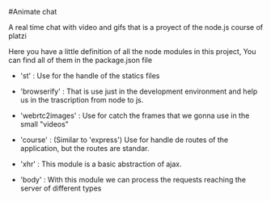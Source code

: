 #Animate chat 

A real time chat with video and gifs that is a proyect of the node.js course of platzi

Here you have a little definition of all the node modules in this project, You can find
all of them in the package.json file

* 'st' : Use for the handle of the statics files

* 'browserify' : That is use just in the development environment and help us in the 
trascription from node to js.

* 'webrtc2images' : Use for catch the frames that we gonna use in the small "videos"

* 'course' : (Similar to 'express') Use for handle de routes of the application, but the routes are standar.

* 'xhr' : This module is a basic abstraction of ajax.

* 'body' : With this module we can process the requests reaching the server of different types